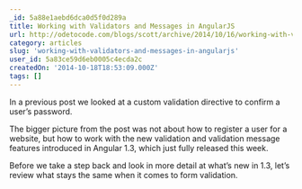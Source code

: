 ```yaml
---
_id: 5a88e1aebd6dca0d5f0d289a
title: Working with Validators and Messages in AngularJS
url: http://odetocode.com/blogs/scott/archive/2014/10/16/working-with-validators-and-messages-in-angularjs.aspx
category: articles
slug: 'working-with-validators-and-messages-in-angularjs'
user_id: 5a83ce59d6eb0005c4ecda2c
createdOn: '2014-10-18T18:53:09.000Z'
tags: []
---
```


In a previous post we looked at a custom validation directive to confirm a user’s password.

The bigger picture from the post was not about how to register a user for a website, but how to work with the new validation and validation message features introduced in Angular 1.3, which just fully released this week.

Before we take a step back and look in more detail at what’s new in 1.3, let’s review what stays the same when it comes to form validation.
